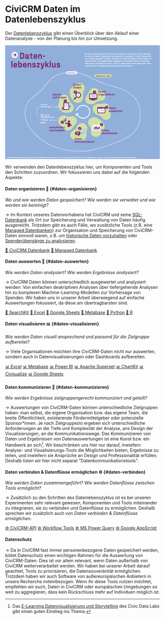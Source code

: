 # CiviCRM Daten im Datenlebenszyklus

Der [Datenlebenszyklus](https://civic-data.de/datenlebenszyklus/) gibt einen Überblick über den Ablauf einer Datenanalyse - von der Planung bis hin zur Umsetzung. 


![Darstellung der sieben Schritte des Datenlebenszyklus: planen &fragen, Daten finden, Daten organisieren, Daten auswerten, Daten visualiseren, Daten kommunizieren, entscheiden und handeln. Der Zyklus fängt dann wieder von vorne an. Rahmenthemen sind Datenschutz & Ethik sowie Datenkultur.](./images/Datenlebenszyklus-blau_mL.png)


Wir verwenden den Datenlebenszyklus hier, um Komponenten und Tools den Schritten zuzuordnen. Wir fokussieren uns dabei auf die folgenden Aspekte:

#### Daten organisieren 💾 {#daten-organisieren}
*Wo und wie werden Daten gespeichert? Wie werden sie verwaltet und wie werden sie bereinigt?*

&rarr; Im Kontext unseres Datenvorhabens hat CiviCRM und seine [SQL-Datenbank](./tools/civicrm-datenbank.md) als Ort zur Speicherung und Verwaltung von Daten häufig ausgereicht. Trotzdem gibt es auch Fälle, wo zusätzliche Tools (z.B. eine [Managed Datenbanken](./tools/managed-datenbank.md)) zur Organisation und Speicherung von CiviCRM-Daten sinnvoll waren, z.B. um [historische Daten vorzuhalten]() oder [Spenderübergänge zu analysieren](). 

[💾 CiviCRM Datenbank](./tools/civicrm-datenbank.md) [💾 Managed Datenbank](./tools/managed-datenbank.md)

#### Daten auswerten 🔢  {#daten-auswerten}
*Wie werden Daten analysiert? Wie werden Ergebnisse analysiert?*

&rarr; CiviCRM Daten können unterschiedlich ausgewertet und analysiert werden: Von einfachen deskriptiven Analysen über tiefergehende Analysen hin zu komplexen Machine-Learning-Modellen zur Vorhersage von Spenden. Wir haben uns in unserer Arbeit überwiegend auf einfache Auswertungen fokussiert, da diese am übertragbarsten sind. 

[🔢 SearchKit](./tools/civicrm-searchkit-chartkit.md#searchkit) [🔢 Excel](./tools/excel.md) [🔢 Google Sheets](./tools/google-workspace.md#google-sheets) [🔢 Metabase](./tools/bi-tools.md#metabase) [🔢 Python](./tools/python-und-r.md#python) [🔢 R](./tools/python-und-r.md#r) 


#### Daten visualisieren 📊 {#daten-visualisieren}
*Wie werden Daten visuell ansprechend und passend für die Zielgruppe aufbereitet?*

&rarr; Viele Organisationen möchten ihre CiviCRM-Daten nicht nur auswerten, sondern auch in Datenvisualisierungen oder Dashboards aufbereiten. 

[📊 Excel](./tools/excel.md) [📊 Metabase](./tools/bi-tools.md#metabase) [📊 Power BI](./tools/bi-tools.md#power-bi) [📊 Apache Superset](./tools/bi-tools.md#superset) [📊 ChartKit](./tools/searchkit-chartkit.md#chartkit) [📊 Civisualize](./tools/civicrm-weitere-tools.md#civisualize) [📊 Google Sheets](./tools/google-workspace.md#google-sheets) 

#### Daten kommunizieren 💬 {#daten-kommunizieren}
*Wie werden Ergebnisse zielgruppengerecht kommuniziert und geteilt?*

&rarr; Auswertungen von CiviCRM-Daten können unterschiedliche Zielgruppen haben: man selbst, die eigene Organisation bzw. das eigene Team, die breite Öffentlichkeit, existierende Fördermittelgeber oder potenzielle Sponsor\*innen. Je nach Zielgruppe(n) ergeben sich unterschiedliche Anforderungen an die Tiefe und Komplexität der Analyse, ans Design der Visualisierungen, an die Kommunikationswege. Das Kommunizieren von Daten und Ergebnissen von Datenauswertungen ist eine Kunst bzw. ein Handwerk an sich[^note-datastorytelling]. Wir beschränken uns hier nur darauf, inwiefern Analyse- und Visualisierungs-Tools die Möglichkeiten bieten, Ergebnisse zu teilen, und inwiefern sie Ansprüche an Design und Professionalität erfüllen. Deshalb listen wir hier nicht separat "Datenkommunikationstools".

[^note-datastorytelling]: Das [E-Learning Datenvisualisierung und Storytelling](https://civic-data.de/bildungsangebote/e-learning-datenvisualisierung-und-storytelling/) des Civic Data Labs gibt einen guten Einstieg ins Thema. 

#### Daten verbinden & Datenflüsse ermöglichen ⚙️ {#daten-verbinden}
*Wie werden Daten zusammengeführt? Wie werden Datenflüsse zwischen Tools ermöglicht?*

&rarr; Zusätzlich zu den Schritten des Datenlebenszyklus ist es bei unseren Experimenten sehr relevant gewesen, Komponenten und Tools miteinander zu integrieren, sie zu verbinden und Datenflüsse zu ermöglichen. Deshalb sprechen wir zusätzlich auch von *Daten verbinden & Datenflüsse ermöglichen*. 

[⚙️ CiviCRM-API](./tools/civicrm-api.md) [⚙️ Workflow Tools](./tools/workflow-tools.md) [⚙️ MS Power Query](./tools/excel.md#power-query) [⚙️ Google AppScript](./tools/google-workspace.md#google-appscript)

#### Datenschutz
&rarr; Da in CiviCRM fast immer personenbezogene Daten gespeichert werden, bildet Datenschutz einen wichtigen Rahmen für die Auswertung von CiviCRM-Daten. Dies ist vor allem relevant, wenn Daten außerhalb von CiviCRM weiterverarbeitet werden. Wir haben bei unserer Arbeit darauf geachtet, Tools zu priorisieren, die Datensouveränität ermöglichen. Trotzdem haben wir auch Software von außereuropäischen Anbietern in unsere Recherche miteinbezogen. Wenn ihr diese Tools nutzen möchtet, empfehlen wir euch, Daten in CiviCRM oder europäischen Umgebungen so weit zu aggregieren, dass kein Rückschluss mehr auf Individuen möglich ist.
